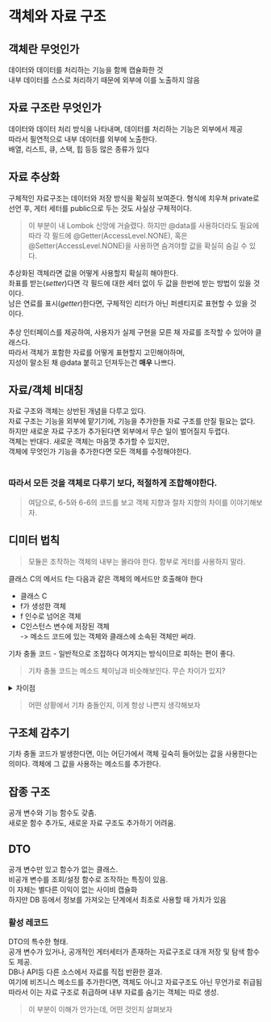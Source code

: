 # 객체와 자료 구조
## 객체란 무엇인가
데이터와 데이터를 처리하는 기능을 함께 캡슐화한 것<br>
내부 데이터를 스스로 처리하기 때문에 외부에 이를 노출하지 않음
## 자료 구조란 무엇인가
데이터와 데이터 처리 방식을 나타내며, 데이터를 처리하는 기능은 외부에서 제공<br>
따라서 필연적으로 내부 데이터를 외부에 노출한다.<br>
배열, 리스트, 큐, 스택, 힙 등등 많은 종류가 있다
## 자료 추상화
구체적인 자료구조는 데이터와 저장 방식을 확실히 보여준다.
형식에 치우쳐 private로 선언 후, 게터 세터를 public으로 두는 것도 사실상 구체적이다.<br>
> 이 부분이 내 Lombok 신앙에 거슬렸다. 하지만 @data를 사용하더라도
> 필요에 따라 각 필드에 @Getter(AccessLevel.NONE), 혹은 @Setter(AccessLevel.NONE)을 사용하면
> 숨겨야할 값을 확실히 숨길 수 있다.

추상화된 객체라면 값을 어떻게 사용할지 확실히 해야한다.<br>
좌표를 받는(*setter*)다면 각 필드에 대한 세터 없이 두 값을 한번에 받는 방법이 있을 것이다.<br>
남은 연료를 표시(*getter*)한다면, 구체적인 리터가 아닌 퍼센티지로 표현할 수 있을 것이다.<br><br>
추상 인터페이스를 제공하여, 사용자가 실제 구현을 모른 채 자료를 조작할 수 있어야 클래스다.<br>
따라서 객체가 포함한 자료를 어떻게 표현할지 고민해야하며,
<br>지성이 말소된 채 @data 붙히고 던져두는건 **매우** 나쁘다.
## 자료/객체 비대칭
자료 구조와 객체는 상반된 개념을 다루고 있다.<br>
자료 구조는 기능을 외부에 맡기기에, 기능을 추가한들 자료 구조를 만질 필요는 없다.<br>
하지만 새로운 자료 구조가 추가된다면 외부에서 무슨 일이 벌어질지 두렵다.<br>
객체는 반대다. 새로운 객체는 마음껏 추가할 수 있지만,<br>
객체에 무엇인가 기능을 추가한다면 모든 객체를 수정해야한다.<br><br>

### **따라서 모든 것을 객체로 다루기 보다, 적절하게 조합해야한다.**

>여담으로, 6-5와 6-6의 코드를 보고 객체 지향과 절차 지향의 차이를 이야기해보자.

## 디미터 법칙
> 모듈은 조작하는 객체의 내부는 몰라야 한다. 함부로 게터를 사용하지 말라.

클래스 C의 메서드 f는 다음과 같은 객체의 메서드만 호출해야 한다
- 클래스 C
- f가 생성한 객체
- f 인수로 넘어온 객체
- C인스턴스 변수에 저장된 객체<br>
-> 메소드 코드에 있는 객체와 클래스에 소속된 객체만 써라.

기차 충돌 코드 - 일반적으로 조잡하다 여겨지는 방식이므로 피하는 편이 좋다.
> 기차 충돌 코드는 메소드 체이닝과 비슷해보인다. 무슨 차이가 있지?
<details>
<summary>차이점</summary>

> ### 메소드 체이닝은 항상 본인을 리턴함.
> 하나의 값을 연속적으로 처리하는 (ex.문자열 처리) 부분에서 사용한다.
</details>

> 어떤 상황에서 기차 충돌인지, 이게 항상 나쁜지 생각해보자

## 구조체 감추기
기차 충돌 코드가 발생한다면, 이는 어딘가에서 객체 깊숙히 들어있는 값을 사용한다는 의미다.
객체에 그 값을 사용하는 메소드를 추가한다.

## 잡종 구조
공개 변수와 기능 함수도 갖춤.<br>
새로운 함수 추가도, 새로운 자료 구조도 추가하기 어려움.<br>

## DTO
공개 변수만 있고 함수가 없는 클래스.<br>
비공개 변수를 조회/설정 함수로 조작하는 특징이 있음.<br>
이 자체는 별다른 이익이 없는 사이비 캡슐화<br>
하지만 DB 등에서 정보를 가져오는 단계에서 최초로 사용할 때 가치가 있음<br>

### 활성 레코드
DTO의 특수한 형태.<br>
공개 변수가 있거나, 공개적인 게터세터가 존재하는 자료구조로 대개 저장 및 탐색 함수도 제공.<br>
DB나 API등 다른 소스에서 자료를 직접 반환한 결과.<br>
여기에 비즈니스 메소드를 추가한다면, 객체도 아니고 자료구조도 아닌 무언가로 취급됨<br>
따라서 이는 자료 구조로 취급하며 내부 자료를 숨기는 객체는 따로 생성.<br>
> 이 부분이 이해가 안가는데, 어떤 것인지 살펴보자